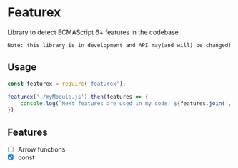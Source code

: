 # Featurex
Library to detect ECMAScript 6+ features in the codebase

`Note: this library is in development and API may(and will) be changed!`

## Usage

```js
const featurex = require('featurex');

featurex('./myModule.js').then(features => {
    console.log(`Next features are used in my code: ${features.join(', ')}`);
})
```

## Features

- [ ] Arrow functions
- [x] const
